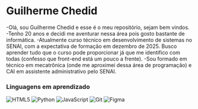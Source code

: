 # Guilherme Chedid

-Olá, sou Guilherme Chedid e esse é o meu repositório, sejam bem vindos.
-Tenho 20 anos e decidi me aventurar nessa área pois gosto bastante de informática.
-Atualmente curso técnico em desenvolvimento de sistemas no SENAI, com a expectativa de formação em dezembro de 2025. Busco aprender tudo que o curso pode proporcionar já que me identifico com todas (confesso que front-end está um pouco a frente). 
-Sou formado em técnico em mecatrônica (onde me aproximei dessa área de programação) e CAI em assistente administrativo pelo SENAI.

### Linguagens em aprendizado
<img src="https://img.shields.io/badge/-HTML5-E34F26?style=flat-square&logo=HTML5&logoColor=white" alt="HTML5"> <img src="https://img.shields.io/badge/-Python-3776AB?logo=python&logoColor=white&style=flat-square" alt="Python"> <img src="https://img.shields.io/badge/-JavaScript-F7DF1E?style=flat-square&logo=JavaScript&logoColor=black" alt="JavaScript"> <img src="https://img.shields.io/badge/-Git-F05032?style=flat-square&logo=Git&logoColor=white" alt="Git"> <img src="https://img.shields.io/badge/-Figma-F24E1E?logo=figma&logoColor=white&style=flat-square" alt="Figma">

